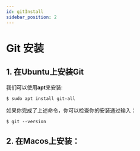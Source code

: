 ```yaml
---
id: gitInstall
sidebar_position: 2
---
```


# Git 安装

## 1. 在Ubuntu上安装Git

我们可以使用**apt**来安装:

```
$ sudo apt install git-all
```

如果你完成了上述命令，你可以检查你的安装通过输入：

```
$ git --version
```

## 2. 在Macos上安装：

 


